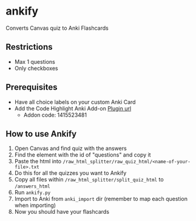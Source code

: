 # ankify
Converts Canvas quiz to Anki Flashcards

## Restrictions
- Max 1 questions
- Only checkboxes

## Prerequisites
- Have all choice labels on your custom Anki Card
- Add the Code Highlight Anki Add-on [Plugin url](https://ankiweb.net/shared/info/1415523481)
    - Addon code: 1415523481

## How to use Ankify
1. Open Canvas and find quiz with the answers
2. Find the element with the id of "questions" and copy it
3. Paste the html into `/raw_html_splitter/raw_quiz_html/<name-of-your-file>.txt`
4. Do this for all the quizzes you want to Ankify
5. Copy all files within `/raw_html_splitter/split_quiz_html` to `/answers_html`
6. Run `ankify.py`
7. Import to Anki from `anki_import` dir (remember to map each question when importing)
8. Now you should have your flashcards

